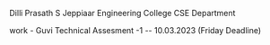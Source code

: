 Dilli Prasath S
Jeppiaar Engineering College
CSE Department

work - Guvi Technical Assesment -1 -- 10.03.2023 (Friday Deadline)